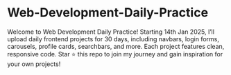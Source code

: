 # Web-Development-Daily-Practice
Welcome to Web Development Daily Practice! Starting 14th Jan 2025, I’ll upload daily frontend projects for 30 days, including navbars, login forms, carousels, profile cards, searchbars, and more. Each project features clean, responsive code. Star ⭐ this repo to join my journey and gain inspiration for your own projects!
